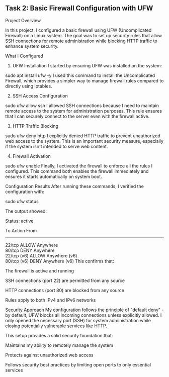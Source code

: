 ## Task 2: Basic Firewall Configuration with UFW

Project Overview

In this project, I configured a basic firewall using UFW (Uncomplicated Firewall) on a Linux system. The goal was to set up security rules that allow SSH connections for remote administration while blocking HTTP traffic to enhance system security.

What I Configured
1. UFW Installation
I started by ensuring UFW was installed on the system:

sudo apt install ufw -y
I used this command to install the Uncomplicated Firewall, which provides a simpler way to manage firewall rules compared to directly using iptables.

2. SSH Access Configuration

sudo ufw allow ssh
I allowed SSH connections because I need to maintain remote access to the system for administration purposes. This rule ensures that I can securely connect to the server even with the firewall active.

3. HTTP Traffic Blocking

sudo ufw deny http
I explicitly denied HTTP traffic to prevent unauthorized web access to the system. This is an important security measure, especially if the system isn't intended to serve web content.

4. Firewall Activation

sudo ufw enable
Finally, I activated the firewall to enforce all the rules I configured. This command both enables the firewall immediately and ensures it starts automatically on system boot.

Configuration Results
After running these commands, I verified the configuration with:


sudo ufw status

The output showed:


Status: active

To                              Action           From
--                              ------           ----
22/tcp                          ALLOW                Anywhere                  
80/tcp                          DENY                 Anywhere                  
22/tcp (v6)                     ALLOW                Anywhere (v6)             
80/tcp (v6)                     DENY                 Anywhere (v6)
This confirms that:

The firewall is active and running

SSH connections (port 22) are permitted from any source

HTTP connections (port 80) are blocked from any source

Rules apply to both IPv4 and IPv6 networks

Security Approach
My configuration follows the principle of "default deny" - by default, UFW blocks all incoming connections unless explicitly allowed. I only opened the necessary port (SSH) for system administration while closing potentially vulnerable services like HTTP.

This setup provides a solid security foundation that:

Maintains my ability to remotely manage the system

Protects against unauthorized web access

Follows security best practices by limiting open ports to only essential services
